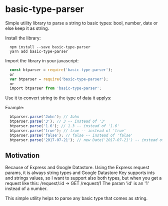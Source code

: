# basic-type-parser
Simple utility library to parse a string to basic types: bool, number, date or else keep it as string.

Install the library:
```
  npm install --save basic-type-parser
  yarn add basic-type-parser
```

Import the library in your javascript:
```javascript
  const btparser = require('basic-type-parser');
  or
  var btparser = require('basic-type-parser');
  or
  import btparser from 'basic-type-parser';
```
  
Use it to convert string to the type of data it applys:

Example:
```javascript
  btparser.parse('John'); // John
  btparser.parse('3'); // 3 -- instead of '3'
  btparser.parse('1.6'); // 1.3 -- instead of '1.6'
  btparser.parse('true'); // true -- instead of 'true'
  btparser.parse('false'); // false -- instead of 'false'
  btparser.parse('2017-07-21'); // new Date('2017-07-21') -- instead of '2017-07-21' -- it uses moment to parse the date
```  

## Motivation
Because of Express and Google Datastore.
Using the Express request params, it is always string types and Google Datastore Key supports ints and strings values, so I want to support also both types, but when you get a request like this:
  /request/:id -> GET /request/1
The param 'id' is an '1' instead of a number.

This simple utility helps to parse any basic type that comes as string.
